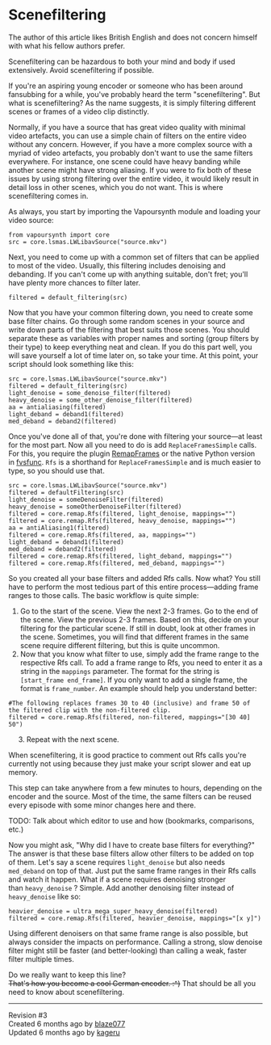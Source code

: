 <div id="page-show" class="container">

<div class="row">

<div class="col-md-8 col-md-offset-2">

<div class="page-content">

<div data-ng-non-bindable="">

# Scenefiltering

<div style="clear:left;">

</div>

The author of this article likes British English and does not concern
himself with what his fellow authors prefer.

Scenefiltering can be hazardous to both your mind and body if used
extensively. Avoid scenefiltering if possible.

If you're an aspiring young encoder or someone who has been around
fansubbing for a while, you've probably heard the term "scenefiltering".
But what is scenefiltering? As the name suggests, it is simply filtering
different scenes or frames of a video clip distinctly.

Normally, if you have a source that has great video quality with minimal
video artefacts, you can use a simple chain of filters on the entire
video without any concern. However, if you have a more complex source
with a myriad of video artefacts, you probably don't want to use the
same filters everywhere. For instance, one scene could have heavy
banding while another scene might have strong aliasing. If you were to
fix both of these issues by using strong filtering over the entire
video, it would likely result in detail loss in other scenes, which you
do not want. This is where scenefiltering comes in.

As always, you start by importing the Vapoursynth module and loading
your video source:

    from vapoursynth import core
    src = core.lsmas.LWLibavSource("source.mkv")

Next, you need to come up with a common set of filters that can be
applied to most of the video. Usually, this filtering includes denoising
and debanding. If you can't come up with anything suitable, don't fret;
you'll have plenty more chances to filter later.

    filtered = default_filtering(src)

Now that you have your common filtering down, you need to create some
base filter chains. Go through some random scenes in your source and
write down parts of the filtering that best suits those scenes. You
should separate these as variables with proper names and sorting (group
filters by their type) to keep everything neat and clean. If you do this
part well, you will save yourself a lot of time later on, so take your
time. At this point, your script should look something like this:

    src = core.lsmas.LWLibavSource("source.mkv")
    filtered = default_filtering(src)
    light_denoise = some_denoise_filter(filtered)
    heavy_denoise = some_other_denoise_filter(filtered)
    aa = antialiasing(filtered)
    light_deband = deband1(filtered)
    med_deband = deband2(filtered)

Once you've done all of that, you're done with filtering your source—at
least for the most part. Now all you need to do is add
`ReplaceFramesSimple` calls. For this, you require the
plugin [RemapFrames](https://github.com/Irrational-Encoding-Wizardry/Vapoursynth-RemapFrames/releases) or
the native Python version in
[fvsfunc](https://github.com/Irrational-Encoding-Wizardry/fvsfunc/blob/master/fvsfunc.py).
`Rfs` is a shorthand for `ReplaceFramesSimple` and is much easier to
type, so you should use that.

    src = core.lsmas.LWLibavSource("source.mkv")
    filtered = defaultFiltering(src)
    light_denoise = someDenoiseFilter(filtered)
    heavy_denoise = someOtherDenoiseFilter(filtered)
    filtered = core.remap.Rfs(filtered, light_denoise, mappings="")
    filtered = core.remap.Rfs(filtered, heavy_denoise, mappings="")
    aa = antiAliasing1(filtered)
    filtered = core.remap.Rfs(filtered, aa, mappings="")
    light_deband = deband1(filtered)
    med_deband = deband2(filtered)
    filtered = core.remap.Rfs(filtered, light_deband, mappings="")
    filtered = core.remap.Rfs(filtered, med_deband, mappings="")

So you created all your base filters and added Rfs calls. Now what? You
still have to perform the most tedious part of this entire
process—adding frame ranges to those calls. The basic workflow is
quite simple:

1.  Go to the start of the scene. View the next 2-3 frames. Go to the
    end of the scene. View the previous 2-3 frames. Based on this,
    decide on your filtering for the particular scene. If still in
    doubt, look at other frames in the scene. Sometimes, you will find
    that different frames in the same scene require different filtering,
    but this is quite uncommon.
2.  Now that you know what filter to use, simply add the frame range to
    the respective Rfs call. To add a frame range to Rfs, you need to
    enter it as a string in the `mappings` parameter. The format for the
    string is `[start_frame end_frame]`. If you only want to add a
    single frame, the format is `frame_number`. An example should help
    you understand
    better:

<!-- end list -->

    #The following replaces frames 30 to 40 (inclusive) and frame 50 of the filtered clip with the non-filtered clip. 
    filtered = core.remap.Rfs(filtered, non-filtered, mappings="[30 40] 50")

     3. Repeat with the next scene.

When scenefiltering, it is good practice to comment out Rfs calls you're
currently not using because they just make your script slower and eat up
memory. 

This step can take anywhere from a few minutes to hours, depending on
the encoder and the source. Most of the time, the same filters can be
reused every episode with some minor changes here and there.

TODO: Talk about which editor to use and how (bookmarks, comparisons,
etc.)

Now you might ask, "Why did I have to create base filters for
everything?" The answer is that these base filters allow other filters
to be added on top of them. Let's say a scene requires `light_denoise`
but also needs `med_deband` on top of that. Just put the same frame
ranges in their Rfs calls and watch it happen. What if a scene requires
denoising stronger than `heavy_denoise` ? Simple. Add another denoising
filter instead of `heavy_denoise` like so:

    heavier_denoise = ultra_mega_super_heavy_denoise(filtered)
    filtered = core.remap.Rfs(filtered, heavier_denoise, mappings="[x y]")

Using different denoisers on that same frame range is also possible, but
always consider the impacts on performance. Calling a strong, slow
denoise filter might still be faster (and better-looking) than calling a
weak, faster filter multiple times.

Do we really want to keep this line?  
<span style="text-decoration: line-through;">That's how you become a
cool German encoder. :^)</span> That should be all you need to know
about scenefiltering.

</div>

-----

Revision \#3  
Created <span title="Wed, Aug 23, 2017 9:41 AM">6 months ago</span> by
[blaze077](http://34.234.192.3/user/7)  
Updated <span title="Fri, Sep 8, 2017 4:58 AM">6 months ago</span> by
[kageru](http://34.234.192.3/user/6)

</div>

</div>

</div>

</div>
